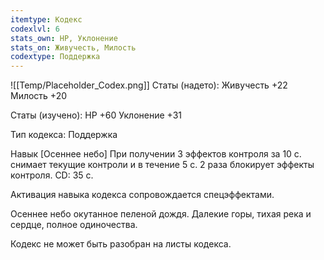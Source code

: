 ```yaml
---
itemtype: Кодекс
codexlvl: 6
stats_own: HP, Уклонение
stats_on: Живучесть, Милость
codextype: Поддержка
---
```

![[Temp/Placeholder_Codex.png]]
Статы (надето):
Живучесть +22
Милость +20

Статы (изучено):
HP +60
Уклонение +31

Тип кодекса: Поддержка


Навык
[Осеннее небо]
При получении 3 эффектов контроля за 10 с. снимает текущие контроли и в течение 5 с. 2 раза блокирует эффекты контроля. CD: 35 с.

Активация навыка кодекса сопровождается спецэффектами.

Осеннее небо окутанное пеленой дождя.
Далекие горы, тихая река и сердце, полное одиночества.

Кодекс не может быть разобран на листы кодекса.
